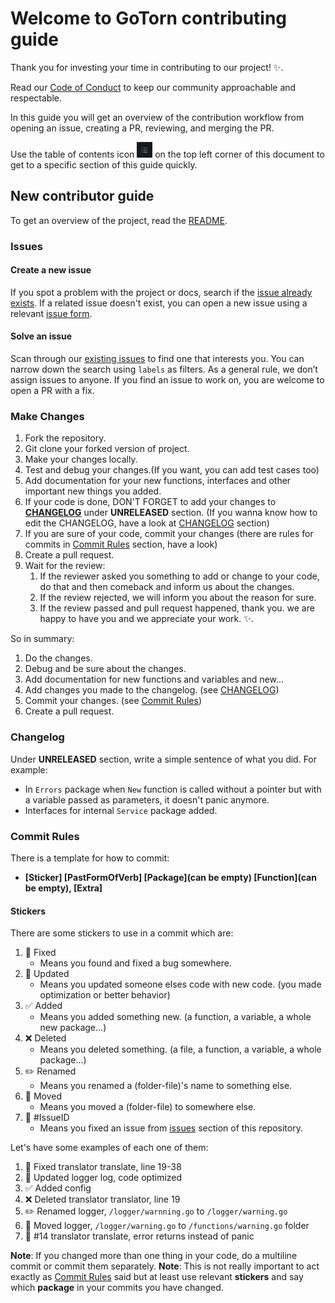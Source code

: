 # Welcome to GoTorn contributing guide

Thank you for investing your time in contributing to our project! :sparkles:. 

Read our [Code of Conduct](/CODE_OF_CONDUCT.md) to keep our community approachable and respectable.

In this guide you will get an overview of the contribution workflow from opening an issue, creating a PR, reviewing, and merging the PR.

Use the table of contents icon <img src="./images/table-of-contents.png" width="25" height="25" /> on the top left corner of this document to get to a specific section of this guide quickly.

## New contributor guide

To get an overview of the project, read the [README](/README.md).

### Issues

#### Create a new issue

If you spot a problem with the project or docs, search if the [issue already exists](https://github.com/gotorn/godash/issues). If a related issue doesn't exist, you can open a new issue using a relevant [issue form](https://github.com/gotorn/godash/issues/new/choose).

#### Solve an issue

Scan through our [existing issues](https://github.com/gotorn/godash/issues) to find one that interests you. You can narrow down the search using `labels` as filters. As a general rule, we don’t assign issues to anyone. If you find an issue to work on, you are welcome to open a PR with a fix.

### Make Changes

1. Fork the repository.
2. Git clone your forked version of project.
3. Make your changes locally.
4. Test and debug your changes.(If you want, you can add test cases too)
5. Add documentation for your new functions, interfaces and other important new things you added.
6. If your code is done, DON'T FORGET to add your changes to [**CHANGELOG**](/CHANGELOG.rst) under **UNRELEASED** section. (If you wanna know how to edit the CHANGELOG, have a look at [CHANGELOG](#changelog) section)
7. If you are sure of your code, commit your changes (there are rules for commits in [Commit Rules](#commit-rules) section, have a look)
8. Create a pull request.
9. Wait for the review:
   1.  If the reviewer asked you something to add or change to your code, do that and then comeback and inform us about the changes.
   2.  If the review rejected, we will inform you about the reason for sure.
   3.  If the review passed and pull request happened, thank you. we are happy to have you and we appreciate your work. :sparkles:. 

So in summary:
1. Do the changes.
2. Debug and be sure about the changes.
3. Add documentation for new functions and variables and new...
4. Add changes you made to the changelog. (see [CHANGELOG](#changelog))
5. Commit your changes. (see [Commit Rules](#commit-rules))
6. Create a pull request.

### Changelog

Under **UNRELEASED** section, write a simple sentence of what you did.
For example:
- In `Errors` package when `New` function is called without a pointer but with a variable passed as parameters, it doesn't panic anymore.
- Interfaces for internal `Service` package added.

### Commit Rules

There is a template for how to commit:

- **[Sticker] [PastFormOfVerb] [Package](can be empty) [Function](can be empty), [Extra]**

#### Stickers

There are some stickers to use in a commit which are:
1. 🐛 Fixed
   - Means you found and fixed a bug somewhere.
2. 🔧 Updated
    - Means you updated someone elses code with new code. (you made optimization or better behavior)
3. ✅ Added
    - Means you added something new. (a function, a variable, a whole new package...)
4. ❌ Deleted
    - Means you deleted something. (a file, a function, a variable, a whole package...)
5. ✏️ Renamed
    - Means you renamed a (folder-file)'s name to something else.
6. 📁 Moved
    - Means you moved a (folder-file) to somewhere else.
7. 🐞 #IssueID
   - Means you fixed an issue from [issues](https://github.com/gotorn/godash/issues) section of this repository.

Let's have some examples of each one of them:
1. 🐛 Fixed translator translate, line 19-38
2. 🔧 Updated logger log, code optimized
3. ✅ Added config
4. ❌ Deleted translator translator, line 19
5. ✏️ Renamed logger, `/logger/warnning.go` to `/logger/warning.go`
6. 📁 Moved logger, `/logger/warning.go` to `/functions/warning.go` folder
7. 🐞 #14 translator translate, error returns instead of panic

**Note**: If you changed more than one thing in your code, do a multiline commit or commit them separately.
**Note**: This is not really important to act exactly as [Commit Rules](#commit-rules) said but at least use relevant **stickers** and say which **package** in your commits you have changed.
